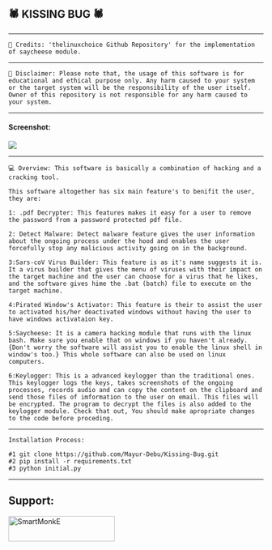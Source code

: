 ## 🕷️ KISSING BUG 🕷️

***
```
🧾 Credits: 'thelinuxchoice Github Repository' for the implementation of saycheese module. 
```
***
```
🛑 Disclaimer: Please note that, the usage of this software is for educational and ethical purpose only. Any harm caused to your system or the target system will be the responsibility of the user itself. Owner of this repository is not responsible for any harm caused to your system.
```
***
#### Screenshot:
<img src="https://github.com/Mayur-Debu/Kissing-Bug/blob/main/kissingBugScreenshot.png?raw=true">

***

```
💻 Overview: This software is basically a combination of hacking and a cracking tool.
 
This software altogether has six main feature's to benifit the user, they are:

1: .pdf Decrypter: This features makes it easy for a user to remove the password from a password protected pdf file.

2: Detect Malware: Detect malware feature gives the user information about the ongoing process under the hood and enables the user forcefully stop any malicious activity going on in the background.

3:Sars-coV Virus Builder: This feature is as it's name suggests it is. It a virus builder that gives the menu of viruses with their impact on the target machine and the user can choose for a virus that he likes, and the software gives hime the .bat (batch) file to execute on the target machine.

4:Pirated Window's Activator: This feature is their to assist the user to activated his/her deactivated windows without having the user to have windows activataion key.

5:Saycheese: It is a camera hacking module that runs with the linux bash. Make sure you enable that on windows if you haven't already. {Don't worry the software will assist you to enable the linux shell in window's too.} This whole software can also be used on linux computers.

6:Keylogger: This is a advanced keylogger than the traditional ones. This keylogger logs the keys, takes screenshots of the ongoing processes, records audio and can copy the content on the clipboard and send those files of imformation to the user on email. This files will be encrypted. The program to decrypt the files is also added to the keylogger module. Check that out, You should make apropriate changes to the code before proceding.

```

***

```
Installation Process:

#1 git clone https://github.com/Mayur-Debu/Kissing-Bug.git
#2 pip install -r requirements.txt
#3 python initial.py
```

***

## Support:

<p><a href="https://www.buymeacoffee.com/SmartMonkE"> <img align="left" src="https://cdn.buymeacoffee.com/buttons/v2/default-yellow.png" height="50" width="210" alt="SmartMonkE" /></a></p>


